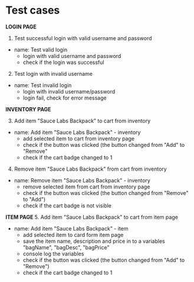 # Test cases
**LOGIN PAGE**
 
 1. Test successful login with valid username and password
 -	name: Test valid login
	- login with valid username and password
	- check if the login was successful

 2. Test login with invalid username
- name: Test invalid login
	 - login with invalid username/password
	 - login fail, check for error message
  
**INVENTORY PAGE** 

3. Add item "Sauce Labs Backpack" to cart from inventory
- name: Add item "Sauce Labs Backpack" - inventory
   - add selected item to cart from inventory page
   - check if the button was clicked (the button changed from "Add" to "Remove"
   - check if the cart badge changed to 1

4. Remove item "Sauce Labs Backpack" from cart from inventory
- name: Remove item "Sauce Labs Backpack" - inventory
   - remove selected item from cart from inventory page
   - check if the button was clicked (the button changed from "Remove" to "Add")
   - check if the cart badge is not visible

**ITEM PAGE**
5. Add item "Sauce Labs Backpack" to cart from item page
- name: Add item "Sauce Labs Backpack" - item
	- add selected item to card form item page
	- save the item name, description and price in to a variables "bagName", "bagDesc", "bagPrice"
	- console log the variables
	- check if the button was clicked (the button changed from "Add" to "Remove")
	- check if the cart badge changed to 1